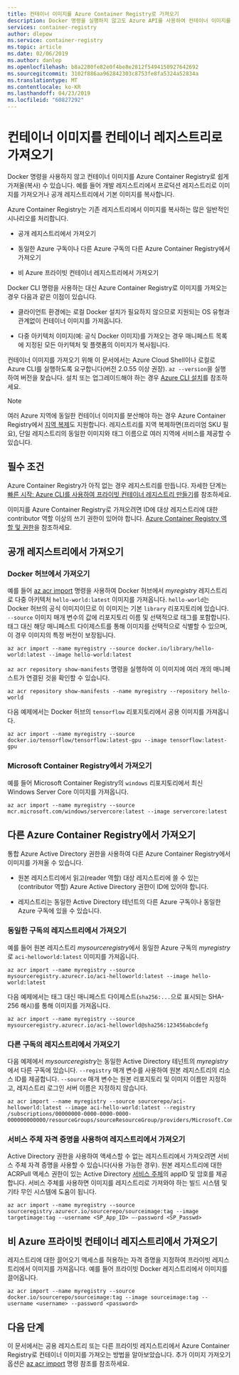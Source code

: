 ```yaml
---
title: 컨테이너 이미지를 Azure Container Registry로 가져오기
description: Docker 명령을 실행하지 않고도 Azure API를 사용하여 컨테이너 이미지를 Azure Container Registry로 가져옵니다.
services: container-registry
author: dlepow
ms.service: container-registry
ms.topic: article
ms.date: 02/06/2019
ms.author: danlep
ms.openlocfilehash: b8a2280fe82e0f4be8e2812f5494150927642692
ms.sourcegitcommit: 3102f886aa962842303c8753fe8fa5324a52834a
ms.translationtype: MT
ms.contentlocale: ko-KR
ms.lasthandoff: 04/23/2019
ms.locfileid: "60827292"
---
```

# <a name="import-container-images-to-a-container-registry"></a>컨테이너 이미지를 컨테이너 레지스트리로 가져오기

Docker 명령을 사용하지 않고 컨테이너 이미지를 Azure Container Registry로 쉽게 가져올(복사) 수 있습니다. 예를 들어 개발 레지스트리에서 프로덕션 레지스트리로 이미지를 가져오거나 공개 레지스트리에서 기본 이미지를 복사합니다.

Azure Container Registry는 기존 레지스트리에서 이미지를 복사하는 많은 일반적인 시나리오를 처리합니다.

* 공개 레지스트리에서 가져오기

* 동일한 Azure 구독이나 다른 Azure 구독의 다른 Azure Container Registry에서 가져오기

* 비 Azure 프라이빗 컨테이너 레지스트리에서 가져오기

Docker CLI 명령을 사용하는 대신 Azure Container Registry로 이미지를 가져오는 경우 다음과 같은 이점이 있습니다.

* 클라이언트 환경에는 로컬 Docker 설치가 필요하지 않으므로 지원되는 OS 유형과 관계없이 컨테이너 이미지를 가져옵니다.

* 다중 아키텍처 이미지(예: 공식 Docker 이미지)를 가져오는 경우 매니페스트 목록에 지정된 모든 아키텍처 및 플랫폼의 이미지가 복사됩니다.

컨테이너 이미지를 가져오기 위해 이 문서에서는 Azure Cloud Shell이나 로컬로 Azure CLI를 실행하도록 요구합니다(버전 2.0.55 이상 권장). `az --version`을 실행하여 버전을 찾습니다. 설치 또는 업그레이드해야 하는 경우 [Azure CLI 설치][azure-cli]를 참조하세요.

> [!NOTE]
> 여러 Azure 지역에 동일한 컨테이너 이미지를 분산해야 하는 경우 Azure Container Registry에서 [지역 복제](container-registry-geo-replication.md)도 지원합니다. 레지스트리를 지역 복제하면(프리미엄 SKU 필요), 단일 레지스트리의 동일한 이미지와 태그 이름으로 여러 지역에 서비스를 제공할 수 있습니다.
>

## <a name="prerequisites"></a>필수 조건

Azure Container Registry가 아직 없는 경우 레지스트리를 만듭니다. 자세한 단계는 [빠른 시작: Azure CLI를 사용하여 프라이빗 컨테이너 레지스트리 만들기](container-registry-get-started-azure-cli.md)를 참조하세요.

이미지를 Azure Container Registry로 가져오려면 ID에 대상 레지스트리에 대한 contributor 역할 이상의 쓰기 권한이 있어야 합니다. [Azure Container Registry 역할 및 권한](container-registry-roles.md)을 참조하세요. 

## <a name="import-from-a-public-registry"></a>공개 레지스트리에서 가져오기

### <a name="import-from-docker-hub"></a>Docker 허브에서 가져오기

예를 들어 [az acr import][az-acr-import] 명령을 사용하여 Docker 허브에서 *myregistry* 레지스트리로 다중 아키텍처 `hello-world:latest` 이미지를 가져옵니다. `hello-world`는 Docker 허브의 공식 이미지이므로 이 이미지는 기본 `library` 리포지토리에 있습니다. `--source` 이미지 매개 변수의 값에 리포지토리 이름 및 선택적으로 태그를 포함합니다. 태그 대신 해당 매니페스트 다이제스트를 통해 이미지를 선택적으로 식별할 수 있으며, 이 경우 이미지의 특정 버전이 보장됩니다.
 
```azurecli
az acr import --name myregistry --source docker.io/library/hello-world:latest --image hello-world:latest
```

`az acr repository show-manifests` 명령을 실행하여 이 이미지에 여러 개의 매니페스트가 연결된 것을 확인할 수 있습니다.

```azurecli
az acr repository show-manifests --name myregistry --repository hello-world
```

다음 예제에서는 Docker 허브의 `tensorflow` 리포지토리에서 공용 이미지를 가져옵니다.

```azurecli
az acr import --name myregistry --source docker.io/tensorflow/tensorflow:latest-gpu --image tensorflow:latest-gpu
```

### <a name="import-from-microsoft-container-registry"></a>Microsoft Container Registry에서 가져오기

예를 들어 Microsoft Container Registry의 `windows` 리포지토리에서 최신 Windows Server Core 이미지를 가져옵니다.

```azurecli
az acr import --name myregistry --source mcr.microsoft.com/windows/servercore:latest --image servercore:latest
```

## <a name="import-from-another-azure-container-registry"></a>다른 Azure Container Registry에서 가져오기

통합 Azure Active Directory 권한을 사용하여 다른 Azure Container Registry에서 이미지를 가져올 수 있습니다.

* 원본 레지스트리에서 읽고(reader 역할) 대상 레지스트리에 쓸 수 있는(contributor 역할) Azure Active Directory 권한이 ID에 있어야 합니다.

* 레지스트리는 동일한 Active Directory 테넌트의 다른 Azure 구독이나 동일한 Azure 구독에 있을 수 있습니다.

### <a name="import-from-a-registry-in-the-same-subscription"></a>동일한 구독의 레지스트리에서 가져오기

예를 들어 원본 레지스트리 *mysourceregistry*에서 동일한 Azure 구독의 *myregistry*로 `aci-helloworld:latest` 이미지를 가져옵니다.

```azurecli
az acr import --name myregistry --source mysourceregistry.azurecr.io/aci-helloworld:latest --image hello-world:latest
```

다음 예제에서는 태그 대신 매니페스트 다이제스트(`sha256:...`으로 표시되는 SHA-256 해시)를 통해 이미지를 가져옵니다.

```azurecli
az acr import --name myregistry --source mysourceregistry.azurecr.io/aci-helloworld@sha256:123456abcdefg 
```

### <a name="import-from-a-registry-in-a-different-subscription"></a>다른 구독의 레지스트리에서 가져오기

다음 예제에서 *mysourceregistry*는 동일한 Active Directory 테넌트의 *myregistry*에서 다른 구독에 있습니다. `--registry` 매개 변수를 사용하여 원본 레지스트리의 리소스 ID를 제공합니다. `--source` 매개 변수는 원본 리포지토리 및 이미지 이름만 지정하고, 레지스트리 로그인 서버 이름은 지정하지 않습니다.
 
```azurecli
az acr import --name myregistry --source sourcerepo/aci-helloworld:latest --image aci-hello-world:latest --registry /subscriptions/00000000-0000-0000-0000-000000000000/resourceGroups/sourceResourceGroup/providers/Microsoft.ContainerRegistry/registries/mysourceregistry
```

### <a name="import-from-a-registry-using-service-principal-credentials"></a>서비스 주체 자격 증명을 사용하여 레지스트리에서 가져오기

Active Directory 권한을 사용하여 액세스할 수 없는 레지스트리에서 가져오려면 서비스 주체 자격 증명을 사용할 수 있습니다(사용 가능한 경우). 원본 레지스트리에 대한 ACRPull 액세스 권한이 있는 Active Directory [서비스 주체](container-registry-auth-service-principal.md)의 appID 및 암호를 제공합니다. 서비스 주체를 사용하면 이미지를 레지스트리로 가져와야 하는 빌드 시스템 및 기타 무인 시스템에 도움이 됩니다.

```azurecli
az acr import --name myregistry --source sourceregistry.azurecr.io/sourcerepo/sourceimage:tag --image targetimage:tag --username <SP_App_ID> –-password <SP_Passwd>
```

## <a name="import-from-a-non-azure-private-container-registry"></a>비 Azure 프라이빗 컨테이너 레지스트리에서 가져오기

레지스트리에 대한 끌어오기 액세스를 허용하는 자격 증명을 지정하여 프라이빗 레지스트리에서 이미지를 가져옵니다. 예를 들어 프라이빗 Docker 레지스트리에서 이미지를 끌어옵니다. 

```azurecli
az acr import --name myregistry --source docker.io/sourcerepo/sourceimage:tag --image sourceimage:tag --username <username> --password <password>
```

## <a name="next-steps"></a>다음 단계

이 문서에서는 공용 레지스트리 또는 다른 프라이빗 레지스트리에서 Azure Container Registry로 컨테이너 이미지를 가져오는 방법을 알아보았습니다. 추가 이미지 가져오기 옵션은 [az acr import][az-acr-import] 명령 참조를 참조하세요. 


<!-- LINKS - Internal -->
[az-login]: /cli/azure/reference-index#az-login
[az-acr-import]: /cli/azure/acr#az-acr-import
[azure-cli]: /cli/azure/install-azure-cli

